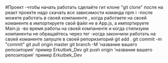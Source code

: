 #Проект
-чтобы начать работать сделайте гит клоне "git clone"
после на реакт проекте надо скачать все зависимости команда
npm i
-после можете работать в своей компаненте , когда работаете на своей команенте в импортируете свой файл не в App.js, а импортируете Main.js
-во время работы на своей компаненте и когда стилизуем компаненты не обращайтесь через тег
-когда закончили работать на своей команенте запуште в своей репоризиторий
git add .
git commit -m "commit"
git pull origin master
git branch -M 'название вашего репозитория' пример Erkutbek_Dev
git push origin 'название вашего репозитория' пример Erkutbek_Dev